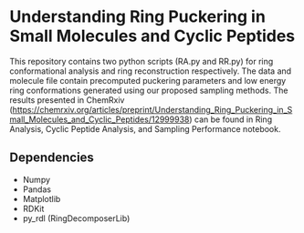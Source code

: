 # Understanding Ring Puckering in Small Molecules and Cyclic Peptides

This repository contains two python scripts (RA.py and RR.py) for ring conformational analysis and ring reconstruction respectively. The data and molecule file contain precomputed puckering parameters and low energy ring conformations generated using our proposed sampling methods. The results presented in ChemRxiv (https://chemrxiv.org/articles/preprint/Understanding_Ring_Puckering_in_Small_Molecules_and_Cyclic_Peptides/12999938) can be found in Ring Analysis, Cyclic Peptide Analysis, and Sampling Performance notebook.

## Dependencies
- Numpy  
- Pandas
- Matplotlib
- RDKit 
- py_rdl (RingDecomposerLib)
